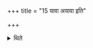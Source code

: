 +++
title = "15 यावा अयावा इति"

+++

<details><summary>थिते</summary>

यावा अयावा इति सप्तर्तव्याः १५
</details>
